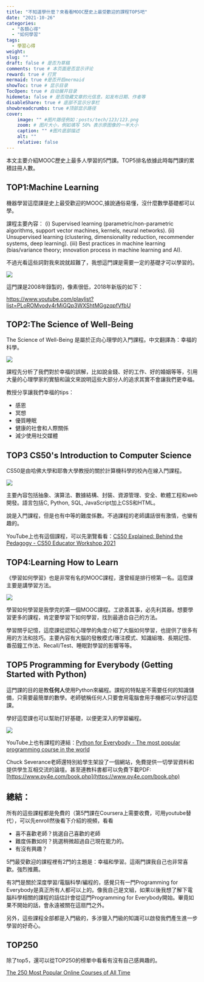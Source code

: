 ```yaml
---
title: "不知道學什麼？來看看MOOC歷史上最受歡迎的課程TOP5吧"
date: "2021-10-26"
categories: 
  - "各類心得"
  - "如何學習"
tags: 
  - 學習心得
weight:
slug: ""
draft: false # 是否为草稿
comments: true # 本页面是否显示评论
reward: true # 打赏
mermaid: true #是否开启mermaid
showToc: true # 显示目录
TocOpen: true # 自动展开目录
hidemeta: false # 是否隐藏文章的元信息，如发布日期、作者等
disableShare: true # 底部不显示分享栏
showbreadcrumbs: true #顶部显示路径
cover:
    image: "" #图片路径例如：posts/tech/123/123.png
    zoom: # 图片大小，例如填写 50% 表示原图像的一半大小
    caption: "" #图片底部描述
    alt: ""
    relative: false
---
```


本文主要介紹MOOC歷史上最多人學習的5門課。TOP5排名依據此時每門課的累積註冊人數。

## TOP1:Machine Learning

機器學習這麼課是史上最受歡迎的MOOC,據說通俗易懂，沒什麼數學基礎都可以學。

課程主要內容： (i) Supervised learning (parametric/non-parametric algorithms, support vector machines, kernels, neural networks). (ii) Unsupervised learning (clustering, dimensionality reduction, recommender systems, deep learning). (iii) Best practices in machine learning (bias/variance theory; innovation process in machine learning and AI).

不過光看這些詞對我來說就超難了，我想這門課是需要一定的基礎才可以學習的。

![](images/Screen-Shot-2021-10-23-at-7.40.19-AM-1024x802.png)

這門課是2008年錄製的，像素很低，2018年新版的如下：

https://www.youtube.com/playlist?list=PLoROMvodv4rMiGQp3WXShtMGgzqpfVfbU

## TOP2:The Science of Well-Being

The Science of Well-Being 是屬於正向心理學的入門課程。中文翻譯為：幸福的科學。

![](images/Screen-Shot-2021-10-23-at-7.42.52-AM-1024x766.png)

課程先分析了我們對於幸福的誤解，比如說金錢、好的工作、好的婚姻等等，引用大量的心理學家的實驗和論文來說明這些大部分人的追求其實不會讓我們更幸福。

教授分享讓我們幸福的tips：

- 感恩
- 冥想
- 優質睡眠
- 健康的社會和人際關係
- 減少使用社交媒體

## TOP3 CS50's Introduction to Computer Science

CS50是由哈佛大學和耶魯大學教授的關於計算機科學的校內在線入門課程。

![](images/Screen-Shot-2021-10-23-at-7.46.16-AM-1024x810.png)

主要內容包括抽象、演算法、數據結構、封裝、資源管理、安全、軟體工程和web開發。語言包括C, Python, SQL, JavaScript加上CSS和HTML。

說是入門課程，但是也有中等的難度係數。不過課程的老師講話很有激情，也蠻有趣的。

YouTube上也有這個課程，可以先瀏覽看看：[CS50 Explained: Behind the Pedagogy - CS50 Educator Workshop 2021](https://www.youtube.com/watch?v=4ETyZCBZAFU&list=PLhQjrBD2T3837ywIW1sQ70Gx6Q1_d-6pr)

## TOP4:Learning How to Learn

《學習如何學習》也是非常有名的MOOC課程，還曾經是排行榜第一名。這麼課主要是講學習方法。

![](images/Screen-Shot-2021-10-23-at-7.44.50-AM-1024x864.png)

學習如何學習是我學完的第一個MOOC課程。工欲善其事，必先利其器。想要學習更多的課程，肯定要學習下如何學習，找到最適合自己的方法。

學習關乎記憶，這麼課從認知心理學的角度介紹了大腦如何學習，也提供了很多有用的方法和技巧。主要內容有大腦的發散模式/專注模式、知識組塊、長期記憶、番茄鐘工作法、Recall/Test、睡眠對學習的影響等等。

## TOP5 Programming for Everybody (Getting Started with Python)

這門課的目的是教**任何人**使用Python來編程。課程的特點是不需要任何的知識儲備，只需要最簡單的數學。老師號稱任何人只要會用電腦會用手機都可以學好這麼課。

學好這麼課也可以幫助打好基礎，以便更深入的學習編程。

![](images/Screen-Shot-2021-10-23-at-7.46.50-AM-1024x849.png)

YouTube上也有課程的連結：[Python for Everybody - The most popular programming course in the world](https://www.youtube.com/watch?v=fvhNadKjE8g&list=PLlRFEj9H3Oj7Bp8-DfGpfAfDBiblRfl5p&index=2)

Chuck Severance老師還特別給學生架設了一個網站，免費提供一切學習資料和提供學生互相交流的論壇。甚至連教科書都可以免費下載PDF:[https://www.py4e.com/book.php](https://www.py4e.com/book.php)

## 總結：

所有的這些課程都是免費的（第5門課在Coursera上需要收費，可用youtube替代），可以先enroll然後看下介紹的視頻，看看

- 喜不喜歡老師？挑選自己喜歡的老師
- 難度係數如何？挑選稍微超過自己現在能力的。
- 有沒有興趣？

5門最受歡迎的課程裡有2門的主題是：幸福和學習。這兩門課我自己也非常喜歡。強烈推薦。

有3門是關於深度學習/電腦科學/編程的，感覺只有一門Programming for Everybody是真正所有人都可以上的。像我自己是文組，如果以後我想了解下電腦科學相關的課程的話估計會從這門Programming for Everybody開始。畢竟如果不開始的話，會永遠被關在這扇門之外。

另外，這些課程全部都是入門級的，多涉獵入門級的知識可以啟發我們產生進一步學習的好奇心。

## TOP250

除了top5，還可以從TOP250的榜單中看看有沒有自己感興趣的。

[The 250 Most Popular Online Courses of All Time](https://www.classcentral.com/report/most-popular-online-courses/)
